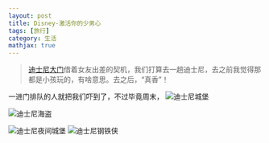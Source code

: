 ```yaml
---
layout: post
title: Disney-激活你的少男心
tags: [旅行]
category: 生活
mathjax: true
---
```

>[迪士尼大门](https://blog-img-1257227635.cos.ap-beijing.myqcloud.com/DSC01245.JPG )借着女友出差的契机，我们打算去一趟迪士尼，去之前我觉得那都是小孩玩的，有啥意思。去之后，“真香”！

一进门排队的人就把我们吓到了，不过毕竟周末，
![迪士尼城堡](https://blog-img-1257227635.cos.ap-beijing.myqcloud.com/DSC01247.JPG)

![迪士尼海盗](https://blog-img-1257227635.cos.ap-beijing.myqcloud.com/DSC01250.JPG)

![迪士尼夜间城堡](https://blog-img-1257227635.cos.ap-beijing.myqcloud.com/DSC01339.JPG)
![迪士尼钢铁侠](https://blog-img-1257227635.cos.ap-beijing.myqcloud.com/DSC01371.JPG)
